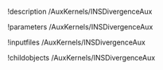 !description /AuxKernels/INSDivergenceAux

!parameters /AuxKernels/INSDivergenceAux

!inputfiles /AuxKernels/INSDivergenceAux

!childobjects /AuxKernels/INSDivergenceAux
